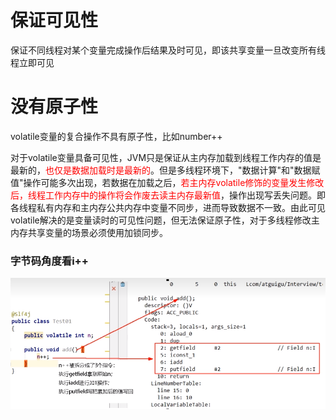 # 保证可见性

保证不同线程对某个变量完成操作后结果及时可见，即该共享变量一旦改变所有线程立即可见

# 没有原子性

volatile变量的复合操作不具有原子性，比如number++

对于volatile变量具备可见性，JVM只是保证从主内存加载到线程工作内存的值是最新的，<font color = 'red'>也仅是数据加载时是最新的</font>。但是多线程环境下，"数据计算"和"数据赋值"操作可能多次出现，若数据在加载之后，<font color = 'red'>若主内存volatile修饰的变量发生修改后，线程工作内存中的操作将会作废去读主内存最新值</font>，操作出现写丢失问题。即各线程私有内存和主内存公共内存中变量不同步，进而导致数据不一致。由此可见volatile解决的是变量读时的可见性问题，但无法保证原子性，对于多线程修改主内存共享变量的场景必须使用加锁同步。

### 字节码角度看i++

![image-20230708171340457](images/3.字节码角度看i++.png)





